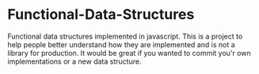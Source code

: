 # Functional-Data-Structures

Functional data structures implemented in javascript. This is a project to help people better understand how they are implemented and is not a library for production. It would be great if you wanted to commit you'r own implementations or a new data structure.
